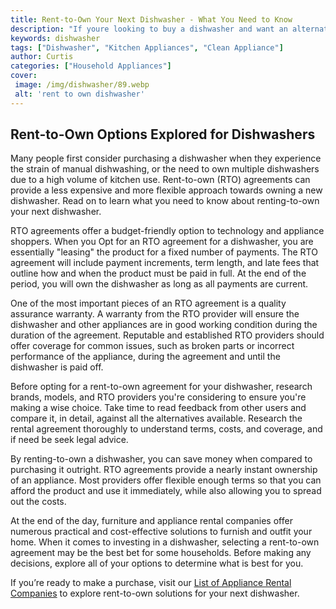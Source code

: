 ```yaml
---
title: Rent-to-Own Your Next Dishwasher - What You Need to Know
description: "If youre looking to buy a dishwasher and want an alternative to full purchase rent-to-own could be the option for you Find out what you need to know about the process perks and drawbacks now"
keywords: dishwasher
tags: ["Dishwasher", "Kitchen Appliances", "Clean Appliance"]
author: Curtis
categories: ["Household Appliances"]
cover: 
 image: /img/dishwasher/89.webp
 alt: 'rent to own dishwasher'
---
```

## Rent-to-Own Options Explored for Dishwashers
Many people first consider purchasing a dishwasher when they experience the strain of manual dishwashing, or the need to own multiple dishwashers due to a high volume of kitchen use. Rent-to-own (RTO) agreements can provide a less expensive and more flexible approach towards owning a new dishwasher. Read on to learn what you need to know about renting-to-own your next dishwasher. 

RTO agreements offer a budget-friendly option to technology and appliance shoppers. When you Opt for an RTO agreement for a dishwasher, you are essentially "leasing" the product for a fixed number of payments. The RTO agreement will include payment increments, term length, and late fees that outline how and when the product must be paid in full. At the end of the period, you will own the dishwasher as long as all payments are current.

One of the most important pieces of an RTO agreement is a quality assurance warranty. A warranty from the RTO provider will ensure the dishwasher and other appliances are in good working condition during the duration of the agreement. Reputable and established RTO providers should offer coverage for common issues, such as broken parts or incorrect performance of the appliance, during the agreement and until the dishwasher is paid off. 

Before opting for a rent-to-own agreement for your dishwasher, research brands, models, and RTO providers you're considering to ensure you're making a wise choice. Take time to read feedback from other users and compare it, in detail, against all the alternatives available. Research the rental agreement thoroughly to understand terms, costs, and coverage, and if need be seek legal advice. 

By renting-to-own a dishwasher, you can save money when compared to purchasing it outright. RTO agreements provide a nearly instant ownership of an appliance. Most providers offer flexible enough terms so that you can afford the product and use it immediately, while also allowing you to spread out the costs. 

At the end of the day, furniture and appliance rental companies offer numerous practical and cost-effective solutions to furnish and outfit your home. When it comes to investing in a dishwasher, selecting a rent-to-own agreement may be the best bet for some households. Before making any decisions, explore all of your options to determine what is best for you. 

If you’re ready to make a purchase, visit our [List of Appliance Rental Companies](./pages/appliance-rental) to explore rent-to-own solutions for your next dishwasher.
